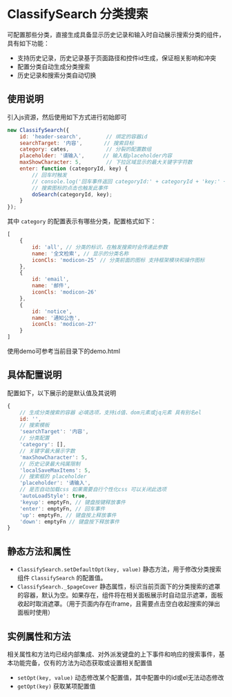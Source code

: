 # ClassifySearch 分类搜索

可配置那些分类，直接生成具备显示历史记录和输入时自动展示搜索分类的组件，具有如下功能：

- 支持历史记录，历史记录基于页面路径和控件id生成，保证相关影响和冲突
- 配置分类自动生成分类搜索
- 历史记录和搜索分类自动切换

## 使用说明

引入js资源，然后使用如下方式进行初始即可

```js
new ClassifySearch({
    id: 'header-search',        // 绑定的容器id
    searchTarget: '内容',       // 搜索目标
    category: cates,            // 分裂的配置数组
    placeholder: '请输入',      // 输入框placeholder内容
    maxShowCharacter: 5,        // 下拉区域显示的最大关键字字符数
    enter: function (categoryId, key) {
        // 回车时触发
        // console.log('回车事件返回 categoryId:' + categoryId + 'key:' + key);
        // 搜索图标的点击也触发此事件
        doSearch(categoryId, key);
    }
});
```

其中 `category` 的配置表示有哪些分类，配置格式如下：

```js
[
    {
        id: 'all', // 分类的标识，在触发搜索时会传递此参数
        name: '全文检索', // 显示的分类名称
        iconCls: 'modicon-25' // 分类前面的图标 支持框架模块和操作图标
    },
    {
        id: 'email',
        name: '邮件',
        iconCls: 'modicon-26'
    },
    {
        id: 'notice',
        name: '通知公告',
        iconCls: 'modicon-27'
    }
]
```

使用demo可参考当前目录下的demo.html

## 具体配置说明

配置如下，以下展示的是默认值及其说明

```js
{
    // 生成分类搜索的容器 必填选项，支持id值、dom元素或jq元素 具有别名el
    id: '',
    // 搜索模板
    'searchTarget': '内容',
    // 分类配置
    'category': [],
    // 关键字最大展示字数
    'maxShowCharacter': 5,
    // 历史记录最大纯属限制
    'localSaveMaxItems': 5,
    // 搜索框的 placeholder
    'placeholder': '请输入',
    // 是否自动加载css 如果需要自行个性化css 可以关闭此选项
    'autoLoadStyle': true,
    'keyup': emptyFn, // 键盘按键释放事件
    'enter': emptyFn, // 回车事件
    'up': emptyFn, // 键盘按上释放事件
    'down': emptyFn // 键盘按下释放事件
}
```

## 静态方法和属性

- `ClassifySearch.setDefaultOpt(key, value)` 静态方法，用于修改分类搜索组件 `ClassifySearch` 的配置值。
- `ClassifySearch._$pageCover` 静态属性，标识当前页面下的分类搜索的遮罩的容器，默认为空。如果存在，组件将在相关面板展示时自动显示遮罩，面板收起时取消遮罩。（用于页面内存在iframe，且需要点击空白收起搜索的弹出面板时使用）

## 实例属性和方法

相关属性和方法均已经内部集成、对外派发键盘的上下事件和响应的搜索事件，基本功能完备，仅有的方法为动态获取或设置相关配置值

- `setOpt(key, value)` 动态修改某个配置值，其中配置中的id或el无法动态修改
- `getOpt(key)`  获取某项配置值